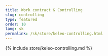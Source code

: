 ```yaml
---
title: Work contract & Controlling
slug: controlling
type: featured
order: 10
lang: sk
permalink: /sk/store/keleo-controlling.html
---
```


{% include store/keleo-controlling.md %}
 
